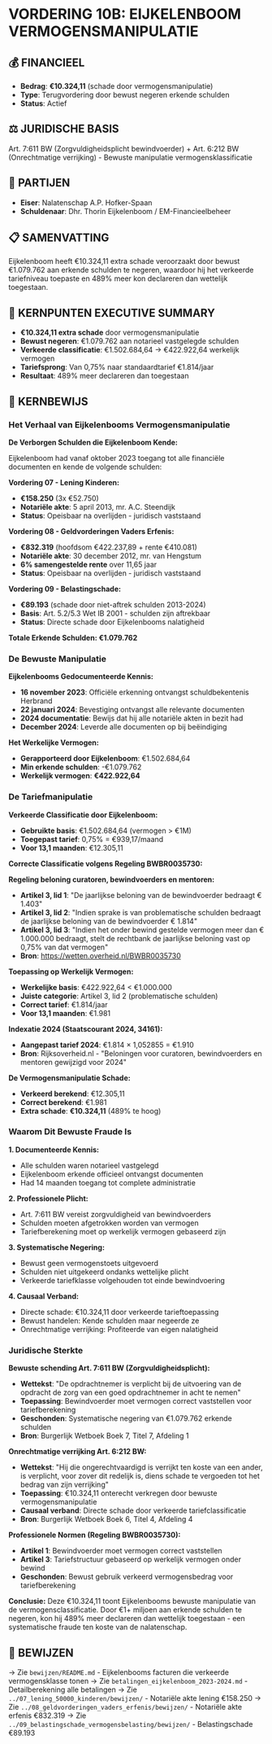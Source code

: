 # VORDERING 10B: EIJKELENBOOM VERMOGENSMANIPULATIE

## 💰 FINANCIEEL
- **Bedrag**: **€10.324,11** (schade door vermogensmanipulatie)
- **Type**: Terugvordering door bewust negeren erkende schulden
- **Status**: Actief

## ⚖️ JURIDISCHE BASIS
Art. 7:611 BW (Zorgvuldigheidsplicht bewindvoerder) + Art. 6:212 BW (Onrechtmatige verrijking) - Bewuste manipulatie vermogensklassificatie

## 👥 PARTIJEN
- **Eiser**: Nalatenschap A.P. Hofker-Spaan
- **Schuldenaar**: Dhr. Thorin Eijkelenboom / EM-Financieelbeheer

## 📋 SAMENVATTING
Eijkelenboom heeft €10.324,11 extra schade veroorzaakt door bewust €1.079.762 aan erkende schulden te negeren, waardoor hij het verkeerde tariefniveau toepaste en 489% meer kon declareren dan wettelijk toegestaan.

## 🎯 KERNPUNTEN EXECUTIVE SUMMARY
- **€10.324,11 extra schade** door vermogensmanipulatie
- **Bewust negeren**: €1.079.762 aan notarieel vastgelegde schulden
- **Verkeerde classificatie**: €1.502.684,64 → €422.922,64 werkelijk vermogen
- **Tariefsprong**: Van 0,75% naar standaardtarief €1.814/jaar
- **Resultaat**: 489% meer declareren dan toegestaan

## 🚨 KERNBEWIJS

### Het Verhaal van Eijkelenbooms Vermogensmanipulatie

**De Verborgen Schulden die Eijkelenboom Kende:**

Eijkelenboom had vanaf oktober 2023 toegang tot alle financiële documenten en kende de volgende schulden:

**Vordering 07 - Lening Kinderen:**
- **€158.250** (3x €52.750)
- **Notariële akte**: 5 april 2013, mr. A.C. Steendijk
- **Status**: Opeisbaar na overlijden - juridisch vaststaand

**Vordering 08 - Geldvorderingen Vaders Erfenis:**
- **€832.319** (hoofdsom €422.237,89 + rente €410.081)
- **Notariële akte**: 30 december 2012, mr. van Hengstum
- **6% samengestelde rente** over 11,65 jaar
- **Status**: Opeisbaar na overlijden - juridisch vaststaand

**Vordering 09 - Belastingschade:**
- **€89.193** (schade door niet-aftrek schulden 2013-2024)
- **Basis**: Art. 5.2/5.3 Wet IB 2001 - schulden zijn aftrekbaar
- **Status**: Directe schade door Eijkelenbooms nalatigheid

**Totale Erkende Schulden: €1.079.762**

### De Bewuste Manipulatie

**Eijkelenbooms Gedocumenteerde Kennis:**
- **16 november 2023**: Officiële erkenning ontvangst schuldbekentenis Herbrand
- **22 januari 2024**: Bevestiging ontvangst alle relevante documenten
- **2024 documentatie**: Bewijs dat hij alle notariële akten in bezit had
- **December 2024**: Leverde alle documenten op bij beëindiging

**Het Werkelijke Vermogen:**
- **Gerapporteerd door Eijkelenboom**: €1.502.684,64
- **Min erkende schulden**: -€1.079.762
- **Werkelijk vermogen**: **€422.922,64**

### De Tariefmanipulatie

**Verkeerde Classificatie door Eijkelenboom:**
- **Gebruikte basis**: €1.502.684,64 (vermogen > €1M)
- **Toegepast tarief**: 0,75% = €939,17/maand
- **Voor 13,1 maanden**: €12.305,11

**Correcte Classificatie volgens Regeling BWBR0035730:**

**Regeling beloning curatoren, bewindvoerders en mentoren:**
- **Artikel 3, lid 1**: "De jaarlijkse beloning van de bewindvoerder bedraagt € 1.403"
- **Artikel 3, lid 2**: "Indien sprake is van problematische schulden bedraagt de jaarlijkse beloning van de bewindvoerder € 1.814"
- **Artikel 3, lid 3**: "Indien het onder bewind gestelde vermogen meer dan € 1.000.000 bedraagt, stelt de rechtbank de jaarlijkse beloning vast op 0,75% van dat vermogen"
- **Bron**: https://wetten.overheid.nl/BWBR0035730

**Toepassing op Werkelijk Vermogen:**
- **Werkelijke basis**: €422.922,64 < €1.000.000
- **Juiste categorie**: Artikel 3, lid 2 (problematische schulden)
- **Correct tarief**: €1.814/jaar
- **Voor 13,1 maanden**: €1.981

**Indexatie 2024 (Staatscourant 2024, 34161):**
- **Aangepast tarief 2024**: €1.814 × 1,052855 = €1.910
- **Bron**: Rijksoverheid.nl - "Beloningen voor curatoren, bewindvoerders en mentoren gewijzigd voor 2024"

**De Vermogensmanipulatie Schade:**
- **Verkeerd berekend**: €12.305,11
- **Correct berekend**: €1.981
- **Extra schade**: **€10.324,11** (489% te hoog)

### Waarom Dit Bewuste Fraude Is

**1. Documenteerde Kennis:**
- Alle schulden waren notarieel vastgelegd
- Eijkelenboom erkende officieel ontvangst documenten
- Had 14 maanden toegang tot complete administratie

**2. Professionele Plicht:**
- Art. 7:611 BW vereist zorgvuldigheid van bewindvoerders
- Schulden moeten afgetrokken worden van vermogen
- Tariefberekening moet op werkelijk vermogen gebaseerd zijn

**3. Systematische Negering:**
- Bewust geen vermogenstoets uitgevoerd
- Schulden niet uitgekeerd ondanks wettelijke plicht
- Verkeerde tariefklasse volgehouden tot einde bewindvoering

**4. Causaal Verband:**
- Directe schade: €10.324,11 door verkeerde tarieftoepassing
- Bewust handelen: Kende schulden maar negeerde ze
- Onrechtmatige verrijking: Profiteerde van eigen nalatigheid

### Juridische Sterkte

**Bewuste schending Art. 7:611 BW (Zorgvuldigheidsplicht):**
- **Wettekst**: "De opdrachtnemer is verplicht bij de uitvoering van de opdracht de zorg van een goed opdrachtnemer in acht te nemen"
- **Toepassing**: Bewindvoerder moet vermogen correct vaststellen voor tariefberekening
- **Geschonden**: Systematische negering van €1.079.762 erkende schulden
- **Bron**: Burgerlijk Wetboek Boek 7, Titel 7, Afdeling 1

**Onrechtmatige verrijking Art. 6:212 BW:**
- **Wettekst**: "Hij die ongerechtvaardigd is verrijkt ten koste van een ander, is verplicht, voor zover dit redelijk is, diens schade te vergoeden tot het bedrag van zijn verrijking"
- **Toepassing**: €10.324,11 onterecht verkregen door bewuste vermogensmanipulatie
- **Causaal verband**: Directe schade door verkeerde tariefclassificatie
- **Bron**: Burgerlijk Wetboek Boek 6, Titel 4, Afdeling 4

**Professionele Normen (Regeling BWBR0035730):**
- **Artikel 1**: Bewindvoerder moet vermogen correct vaststellen
- **Artikel 3**: Tariefstructuur gebaseerd op werkelijk vermogen onder bewind
- **Geschonden**: Bewust gebruik verkeerd vermogensbedrag voor tariefberekening

**Conclusie:**
Deze €10.324,11 toont Eijkelenbooms bewuste manipulatie van de vermogensclassificatie. Door €1+ miljoen aan erkende schulden te negeren, kon hij 489% meer declareren dan wettelijk toegestaan - een systematische fraude ten koste van de nalatenschap.

## 📄 BEWIJZEN
→ Zie `bewijzen/README.md` - Eijkelenbooms facturen die verkeerde vermogensklasse tonen
→ Zie `betalingen_eijkelenboom_2023-2024.md` - Detailberekening alle betalingen
→ Zie `../07_lening_50000_kinderen/bewijzen/` - Notariële akte lening €158.250
→ Zie `../08_geldvorderingen_vaders_erfenis/bewijzen/` - Notariële akte erfenis €832.319
→ Zie `../09_belastingschade_vermogensbelasting/bewijzen/` - Belastingschade €89.193
